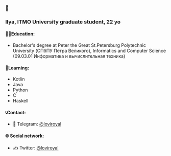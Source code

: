 ### 🤘

### Ilya, ITMO University graduate student, 22 yo

#### 👨‍🎓Education:
- Bachelor's degree at Peter the Great St.Petersburg Polytechnic University (СПбПУ Петра Великого), Informatics and Computer Science (09.03.01 Информатика и вычислительная техника)

#### 📘Learning:
- Kotlin
- Java
- Python
- C
- Haskell

#### 📞Contact:
- 💬 Telegram: [@loviroyal](https://t.me/loviroyal)

#### 🌐 Social network:
- ✍️ Twitter: [@loviroyal](https://twitter.com/loviroyal)
<!--
**ilyaorlov25/ilyaorlov25** is a ✨ _special_ ✨ repository because its `README.md` (this file) appears on your GitHub profile.
